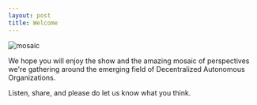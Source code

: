 ```yaml
---
layout: post
title: Welcome
---
```


![mosaic](http://wallpoper.com/images/00/24/07/85/abstract-mosaic_00240785.jpg)

We hope you will enjoy the show and the amazing mosaic of perspectives we're gathering around the emerging field of Decentralized Autonomous Organizations.

Listen, share, and please do let us know what you think.
